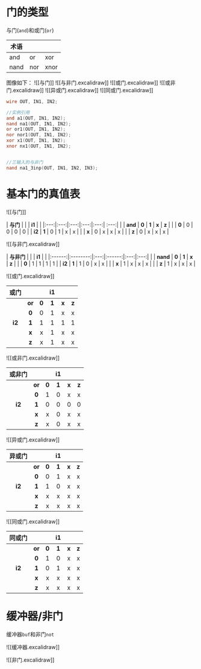 # 门的类型
与门(`and`)和或门(`or`)

| 术语 |     |      |
| ---- | --- | ---- |
| and  | or  | xor  |
| nand | nor | xnor |
图像如下：
![[与门]]
![[与非门.excalidraw]]
![[或门.excalidraw]]
![[或非门.excalidraw]]
![[异或门.excalidraw]]
![[同或门.excalidraw]]

```verilog
wire OUT, IN1, IN2;

//实例引用
and a1(OUT, IN1, IN2);
nand na1(OUT, IN1, IN2);
or or1(OUT, IN1, IN2);
nor nor1(OUT, IN1, IN2);
xor x1(OUT, IN1, IN2);
xnor nx1(OUT, IN1, IN2);


//三输入的与非门
nand na1_3inp(OUT, IN1, IN2, IN3);
```

# 基本门的真值表

![[与门]]

|  **与门**   |     |   | **i1**  |     |
|:---:|:---:|:---:|:---:|:---:| :---:| 
|   | **and** |  **0**  |  **1**  |  **x**  |   **z**  | 
|   |  **0**  |   0  |   0  |  0   |  0   |
| **i2**  |  **1**  |  0   |   1  |   x  |    x |
|   |  **x**  |   0  |  x   |  x   |  x   |
|   |  **z**  |   0  | x    |   x  |   x  |

![[与非门.excalidraw]]

|  **与非门**      |          |     | **i1** |     |
|:------:|:--------:|:---:|:------:|:---:|:---:|
|        | **nand** |  **0**  |   **1**    |  **x**  | **z**   |
|        |    **0**     |  1  |   1    |  1  | 1   |
| **i2** |    **1**     |  1  |   0    |  x  | x   |
|        |    **x**     |  1  |   x    |  x  | x   |
|        |    **z**     |  1  |   x    |  x  | x   |

![[或门.excalidraw]]

| **或门** |        |       | **i1** |       |       |
|:--------:|:------:|:-----:|:------:|:-----:| :---:|
|          | **or** | **0** | **1**  | **x** | **z** |
|          |   **0**    |   0   |   1    |   x   | x     |
|  **i2**  |   **1**    |   1   |   1    |   1   | 1     |
|          |   **x**    |   x   |   1    |   x   | x     |
|          |   **z**    |   x   |   1    |   x   | x     |

![[或非门.excalidraw]]

| **或非门** |        |       | **i1** |       |       |
|:----------:|:------:|:-----:|:------:|:-----:|:-----:|
|            | **or** | **0** | **1**  | **x** | **z** |
|            | **0**  |   1   |   0    |   x   |   x   |
|   **i2**   | **1**  |   0   |   0    |   0   |   0   |
|            | **x**  |   x   |   0    |   x   |   x   |
|            | **z**  |   x   |   0    |   x   |   x   |

![[异或门.excalidraw]]

| **异或门** |        |       | **i1** |       |       |
|:----------:|:------:|:-----:|:------:|:-----:|:-----:|
|            | **or** | **0** | **1**  | **x** | **z** |
|            | **0**  |   0   |   1    |   x   |   x   |
|   **i2**   | **1**  |   1   |   0    |   x   |   x   |
|            | **x**  |   x   |   x    |   x   |   x   |
|            | **z**  |   x   |   x    |   x   |   x   |

![[同或门.excalidraw]]

| **同或门** |        |       | **i1** |       |       |
|:----------:|:------:|:-----:|:------:|:-----:|:-----:|
|            | **or** | **0** | **1**  | **x** | **z** |
|            | **0**  |   1   |   0    |   x   |   x   |
|   **i2**   | **1**  |   0   |   1    |   x   |   x   |
|            | **x**  |   x   |   x    |   x   |   x   |
|            | **z**  |   x   |   x    |   x   |   x   |

# 缓冲器/非门
缓冲器`buf`和非门`not`

![[缓冲器.excalidraw]]

![[非门.excalidraw]]

